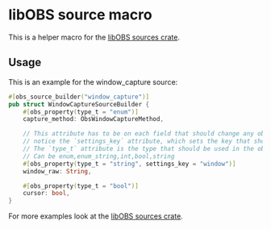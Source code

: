 # libOBS source macro

This is a helper macro for the [libOBS sources crate](https://crates.io/crates/libobs-sources).

## Usage
This is an example for the window_capture source:
```rust
#[obs_source_builder("window_capture")]
pub struct WindowCaptureSourceBuilder {
    #[obs_property(type_t = "enum")]
    capture_method: ObsWindowCaptureMethod,

    // This attribute has to be on each field that should change any obs data setting.
    // notice the `settings_key` attribute, which sets the key that should be used when setting obs data (so data.set_string("window", 'your_window') would be called). Otherwise defaults to the field name.
    // The `type_t` attribute is the type that should be used in the obs data. This is used to generate the correct obs data setter.
    // Can be enum,enum_string,int,bool,string
    #[obs_property(type_t = "string", settings_key = "window")]
    window_raw: String,

    #[obs_property(type_t = "bool")]
    cursor: bool,
}
```
For more examples look at the [libOBS sources crate](https://github.com/sshcrack/libobs-rs/tree/source-trait/libobs-sources).